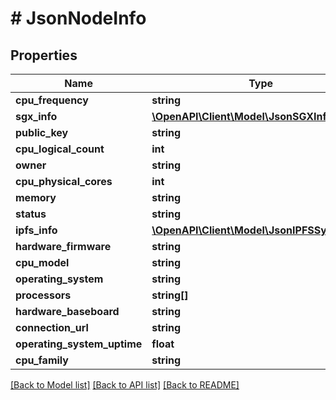 # # JsonNodeInfo

## Properties

Name | Type | Description | Notes
------------ | ------------- | ------------- | -------------
**cpu_frequency** | **string** |  | [optional]
**sgx_info** | [**\OpenAPI\Client\Model\JsonSGXInfo**](JsonSGXInfo.md) |  | [optional]
**public_key** | **string** |  | [optional]
**cpu_logical_count** | **int** |  | [optional]
**owner** | **string** |  | [optional]
**cpu_physical_cores** | **int** |  | [optional]
**memory** | **string** |  | [optional]
**status** | **string** |  | [optional]
**ipfs_info** | [**\OpenAPI\Client\Model\JsonIPFSSystemInfo**](JsonIPFSSystemInfo.md) |  | [optional]
**hardware_firmware** | **string** |  | [optional]
**cpu_model** | **string** |  | [optional]
**operating_system** | **string** |  | [optional]
**processors** | **string[]** |  | [optional]
**hardware_baseboard** | **string** |  | [optional]
**connection_url** | **string** |  | [optional]
**operating_system_uptime** | **float** |  | [optional]
**cpu_family** | **string** |  | [optional]

[[Back to Model list]](../../README.md#models) [[Back to API list]](../../README.md#endpoints) [[Back to README]](../../README.md)
